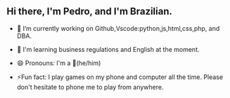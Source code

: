 ## Hi there, I'm Pedro, and I'm Brazilian.
- 🔭 I’m currently working on Github,Vscode:python,js,html,css,php, and DBA.
- 🌱 I'm learning business regulations and English at the moment.

- 😄 Pronouns: I'm a 🥐(he/him)
- ⚡Fun fact: I play games on my phone and computer all the time. Please don't hesitate to phone me to play from anywhere.
<div> 
  <a href ="[https://beacons.ai/pedroca773](https://beacons.ai/pedroca773/mediakit)">
</div>
